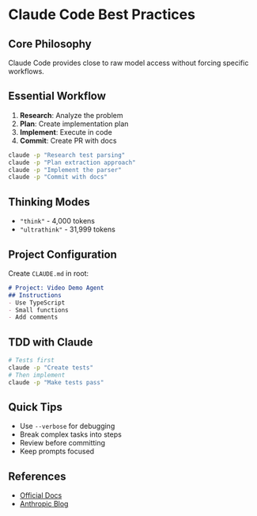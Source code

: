 # Claude Code Best Practices

## Core Philosophy
Claude Code provides close to raw model access without forcing specific workflows.

## Essential Workflow

1. **Research**: Analyze the problem
2. **Plan**: Create implementation plan
3. **Implement**: Execute in code
4. **Commit**: Create PR with docs

```bash
claude -p "Research test parsing"
claude -p "Plan extraction approach"
claude -p "Implement the parser"
claude -p "Commit with docs"
```

## Thinking Modes
- `"think"` - 4,000 tokens
- `"ultrathink"` - 31,999 tokens

## Project Configuration
Create `CLAUDE.md` in root:
```markdown
# Project: Video Demo Agent
## Instructions
- Use TypeScript
- Small functions
- Add comments
```

## TDD with Claude
```bash
# Tests first
claude -p "Create tests"
# Then implement
claude -p "Make tests pass"
```

## Quick Tips
- Use `--verbose` for debugging
- Break complex tasks into steps
- Review before committing
- Keep prompts focused

## References
- [Official Docs](https://claude.ai/code)
- [Anthropic Blog](https://www.anthropic.com/engineering/claude-code-best-practices)